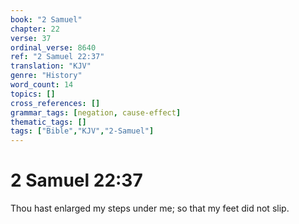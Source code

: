 ```yaml
---
book: "2 Samuel"
chapter: 22
verse: 37
ordinal_verse: 8640
ref: "2 Samuel 22:37"
translation: "KJV"
genre: "History"
word_count: 14
topics: []
cross_references: []
grammar_tags: [negation, cause-effect]
thematic_tags: []
tags: ["Bible","KJV","2-Samuel"]
---
```


# 2 Samuel 22:37

Thou hast enlarged my steps under me; so that my feet did not slip.
